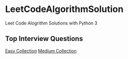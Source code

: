 # LeetCodeAlgorithmSolution
Leet Code Alogrithm Solutions with Python 3

## Top Interview Questions
[Easy Collection](https://leetcode.com/explore/interview/card/top-interview-questions-easy/) 
[Medium Collection](https://leetcode.com/explore/interview/card/top-interview-questions-medium/)
